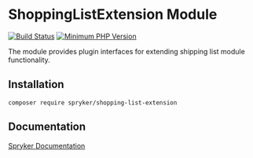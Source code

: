 # ShoppingListExtension Module
[![Build Status](https://travis-ci.org/spryker/shopping-list-extension.svg)](https://travis-ci.org/spryker/shopping-list-extension)
[![Minimum PHP Version](https://img.shields.io/badge/php-%3E%3D%207.3-8892BF.svg)](https://php.net/)

The module provides plugin interfaces for extending shipping list module functionality.

## Installation

```
composer require spryker/shopping-list-extension
```

## Documentation

[Spryker Documentation](https://academy.spryker.com/developing_with_spryker/module_guide/modules.html)

